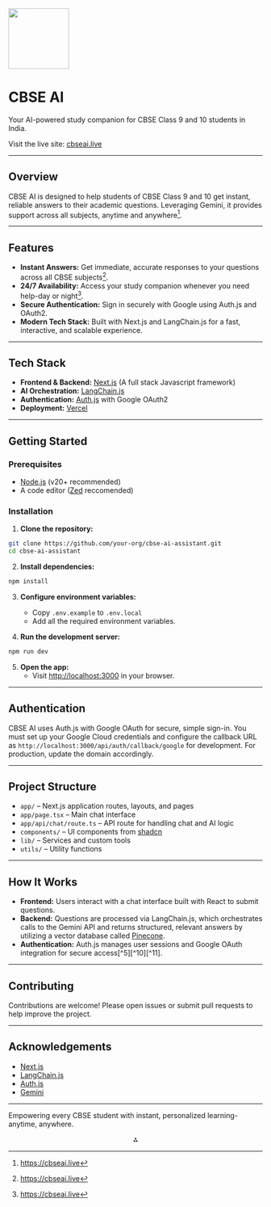 <img src="https://cbseai.live/icon.png" class="logo" width="120"/>

# CBSE AI

Your AI-powered study companion for CBSE Class 9 and 10 students in India.

Visit the live site: [cbseai.live](https://cbseai.live)

---

## Overview

CBSE AI is designed to help students of CBSE Class 9 and 10 get instant, reliable answers to their academic questions. Leveraging Gemini, it provides support across all subjects, anytime and anywhere[^1].

---

## Features

- **Instant Answers:** Get immediate, accurate responses to your questions across all CBSE subjects[^1].
- **24/7 Availability:** Access your study companion whenever you need help-day or night[^1].
- **Secure Authentication:** Sign in securely with Google using Auth.js and OAuth2.
- **Modern Tech Stack:** Built with Next.js and LangChain.js for a fast, interactive, and scalable experience.

---

## Tech Stack

- **Frontend \& Backend:** [Next.js](https://nextjs.org/) (A full stack Javascript framework)
- **AI Orchestration:** [LangChain.js](https://js.langchain.com/)
- **Authentication:** [Auth.js](https://authjs.dev/) with Google OAuth2
- **Deployment:** [Vercel](https://vercel.com/)

---

## Getting Started

### Prerequisites

- [Node.js](https://nodejs.org/en/download) (v20+ recommended)
- A code editor ([Zed](https://zed.dev) reccomended)

### Installation

1. **Clone the repository:**

```bash
git clone https://github.com/your-org/cbse-ai-assistant.git
cd cbse-ai-assistant
```

2. **Install dependencies:**

```bash
npm install
```

3. **Configure environment variables:**
    - Copy `.env.example` to `.env.local`
    - Add all the required environment variables.

4. **Run the development server:**

```bash
npm run dev
```

5. **Open the app:**
    - Visit [http://localhost:3000](http://localhost:3000) in your browser.

---

## Authentication

CBSE AI uses Auth.js with Google OAuth for secure, simple sign-in. You must set up your Google Cloud credentials and configure the callback URL as `http://localhost:3000/api/auth/callback/google` for development. For production, update the domain accordingly.

---

## Project Structure

- `app/` – Next.js application routes, layouts, and pages
- `app/page.tsx` – Main chat interface
- `app/api/chat/route.ts` – API route for handling chat and AI logic
- `components/` – UI components from [shadcn](https://ui.shadcn.com/)
- `lib/` – Services and custom tools
- `utils/` – Utility functions

---

## How It Works

- **Frontend:** Users interact with a chat interface built with React to submit questions.
- **Backend:** Questions are processed via LangChain.js, which orchestrates calls to the Gemini API and returns structured, relevant answers by utilizing a vector database called [Pinecone](https://pinecone.io).
- **Authentication:** Auth.js manages user sessions and Google OAuth integration for secure access[^5][^10][^11].

---

## Contributing

Contributions are welcome! Please open issues or submit pull requests to help improve the project.

---
## Acknowledgements

- [Next.js](https://nextjs.org/)
- [LangChain.js](https://js.langchain.com/)
- [Auth.js](https://authjs.dev/)
- [Gemini](https://gemini.google.com/)

---

Empowering every CBSE student with instant, personalized learning-anytime, anywhere.

<div style="text-align: center">⁂</div>

[^1]: https://cbseai.live
